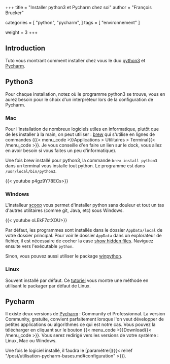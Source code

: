 +++
title = "Installer python3 et Pycharm chez soi"
author = "François Brucker"

categories = [
    "python",
    "pycharm",
]
tags = [
    "environnement"
]

weight = 3
+++


## Introduction

Tuto vous montrant comment installer chez vous le duo [python3](https://www.python.org/) et [Pycharm](https://www.jetbrains.com/pycharm/).


## Python3

Pour chaque installation, notez où le programme python3 se trouve, vous en aurez besoin pour le choix d'un interpréteur lors de la configuration de Pycharm.

### Mac

Pour l'installation de nombreux logiciels utiles en informatique, plutôt que de les installer à la main, on peut utiliser : [brew](https://brew.sh) qui s'utilise en lignes de commandes ({{< menu_code >}}Applications > Utilitaires > Terminal{{< /menu_code >}}. Je vous conseille d'en faire un lien sur le dock, vous allez en avoir besoin si vous faites un peu d'informatique).

Une fois brew installé pour python3, la commande `brew install python3` dans un terminal vous installe tout python. Le programme est dans `/usr/local/bin/python3`. 

{{< youtube p4gz9Y78ECs>}}
### Windows 

L'installeur [scoop](http://scoop.sh) vous permet d'installer python sans douleur et tout un tas d'autres utilitaires (comme git, Java, etc) sous Windows. 

{{< youtube oLEkF7ctXOU>}}

Par défaut, les programmes sont installés dans le dossier `AppData/local` de votre dossier principal. Pour voir le dossier `AppData` dans un explorateur de fichier, il est nécessaire de cocher la case [show hidden files](http://www.windows10themes.net/guides/how-to-view-the-appdata-folder-in-windows-10/). Naviguez ensuite vers l'exécutable `python`.



Sinon, vous pouvez aussi utiliser le package  [winpython](http://winpython.github.io).

### Linux

Souvent installé par défaut. Ce [tutoriel](https://www.digitalocean.com/community/tutorials/how-to-install-python-3-and-set-up-a-local-programming-environment-on-ubuntu-16-04) vous montre une méthode en utilisant le packager par défaut de Linux.


## Pycharm

Il existe deux versions de [Pycharm](https://www.jetbrains.com/pycharm/) : Community et Professionnal. La version Community, gratuite, convient parfaitement lorsque l'on veut développer de petites applications ou algorithmes ce qui est notre cas. Vous pouvez la télécharger en cliquant sur le bouton {{< menu_code >}}Download{{< /menu_code >}}. Vous serez redirigé vers les versions de votre système : Linux, Mac ou Windows.

Une fois le logiciel installé, il faudra le [paramétrer]({{< relref "/post/utilisation-pycharm-bases.md#configuration" >}}). 

